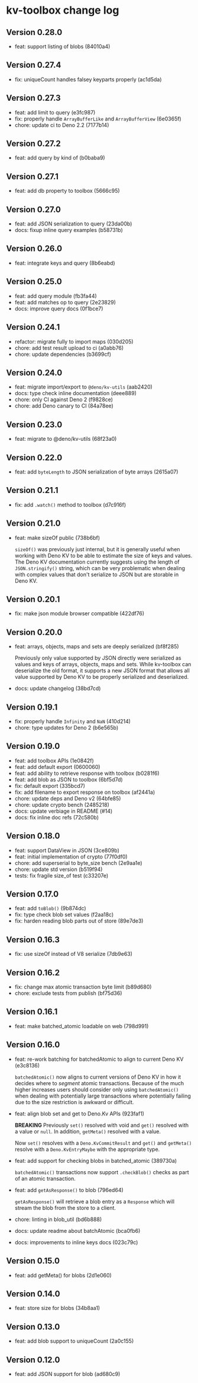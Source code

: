 # kv-toolbox change log

## Version 0.28.0

- feat: support listing of blobs (84010a4)

## Version 0.27.4

- fix: uniqueCount handles falsey keyparts properly (ac1d5da)

## Version 0.27.3

- feat: add limit to query (e3fc987)
- fix: properly handle `ArrayBufferLike` and `ArrayBufferView` (6e0365f)
- chore: update ci to Deno 2.2 (7177b14)

## Version 0.27.2

- feat: add query by kind of (b0baba9)

## Version 0.27.1

- feat: add db property to toolbox (5666c95)

## Version 0.27.0

- feat: add JSON serialization to query (23da00b)
- docs: fixup inline query examples (b58731b)

## Version 0.26.0

- feat: integrate keys and query (8b6eabd)

## Version 0.25.0

- feat: add query module (fb3fa44)
- feat: add matches op to query (2e23829)
- docs: improve query docs (0f1bce7)

## Version 0.24.1

- refactor: migrate fully to import maps (030d205)
- chore: add test result upload to ci (a0abb76)
- chore: update dependencies (b3699cf)

## Version 0.24.0

- feat: migrate import/export to `@deno/kv-utils` (aab2420)
- docs: type check inline documentation (deee889)
- chore: only CI against Deno 2 (f9828ce)
- chore: add Deno canary to CI (84a78ee)

## Version 0.23.0

- feat: migrate to @deno/kv-utils (68f23a0)

## Version 0.22.0

- feat: add `byteLength` to JSON serialization of byte arrays (2615a07)

## Version 0.21.1

- fix: add `.watch()` method to toolbox (d7c916f)

## Version 0.21.0

- feat: make sizeOf public (738b6bf)

  `sizeOf()` was previously just internal, but it is generally useful when
  working with Deno KV to be able to estimate the size of keys and values. The
  Deno KV documentation currently suggests using the length of
  `JSON.stringify()` string, which can be very problematic when dealing with
  complex values that don't serialize to JSON but are storable in Deno KV.

## Version 0.20.1

- fix: make json module browser compatible (422df76)

## Version 0.20.0

- feat: arrays, objects, maps and sets are deeply serialized (bf8f285)

  Previously only value supported by JSON directly were serialized as values and
  keys of arrays, objects, maps and sets. While kv-toolbox can deserialize the
  old format, it supports a new JSON format that allows all value supported by
  Deno KV to be properly serialized and deserialized.

- docs: update changelog (38bd7cd)

## Version 0.19.1

- fix: properly handle `Infinity` and `NaN` (410d214)
- chore: type updates for Deno 2 (b6e565b)

## Version 0.19.0

- feat: add toolbox APIs (1e0842f)
- feat: add default export (0600060)
- feat: add ability to retrieve response with toolbox (b0281f6)
- feat: add blob as JSON to toolbox (6bf5d7d)
- fix: default export (335bcd7)
- fix: add filename to export response on toolbox (af2441a)
- chore: update deps and Deno v2 (64bfe85)
- chore: update crypto bench (2485218)
- docs: update verbiage in README (#14)
- docs: fix inline doc refs (72c580b)

## Version 0.18.0

- feat: support DataView in JSON (3ce809b)
- feat: initial implementation of crypto (77f0df0)
- chore: add superserial to byte_size bench (2e9aa1e)
- chore: update std version (b519f94)
- tests: fix fragile size_of test (c33207e)

## Version 0.17.0

- feat: add `toBlob()` (9b874dc)
- fix: type check blob set values (f2aa18c)
- fix: harden reading blob parts out of store (89e7de3)

## Version 0.16.3

- fix: use sizeOf instead of V8 serialize (7db9e63)

## Version 0.16.2

- fix: change max atomic transaction byte limit (b89d680)
- chore: exclude tests from publish (bf75d36)

## Version 0.16.1

- feat: make batched_atomic loadable on web (798d991)

## Version 0.16.0

- feat: re-work batching for batchedAtomic to align to current Deno KV (e3c8136)

  `batchedAtomic()` now aligns to current versions of Deno KV in how it decides
  where to _segment_ atomic transactions. Because of the much higher increases
  users should consider only using `batchedAtomic()` when dealing with
  potentially large transactions where potentially failing due to the size
  restriction is awkward or difficult.

- feat: align blob set and get to Deno.Kv APIs (923faf1)

  **BREAKING** Previously `set()` resolved with void and `get()` resolved with a
  value or `null`. In addition, `getMeta()` resolved with a value.

  Now `set()` resolves with a `Deno.KvCommitResult` and `get()` and `getMeta()`
  resolve with a `Deno.KvEntryMaybe` with the appropriate type.

- feat: add support for checking blobs in batched_atomic (389730a)

  `batchedAtomic()` transactions now support `.checkBlob()` checks as part of an
  atomic transaction.

- feat: add `getAsResponse()` to blob (796ed64)

  `getAsResponse()` will retrieve a blob entry as a `Response` which will stream
  the blob from the store to a client.

- chore: linting in blob_util (bd6b888)
- docs: update readme about batchAtomic (bca0fb6)
- docs: improvements to inline keys docs (023c79c)

## Version 0.15.0

- feat: add getMeta() for blobs (2d1e060)

## Version 0.14.0

- feat: store size for blobs (34b8aa1)

## Version 0.13.0

- feat: add blob support to uniqueCount (2a0c155)

## Version 0.12.0

- feat: add JSON support for blob (ad680c9)
